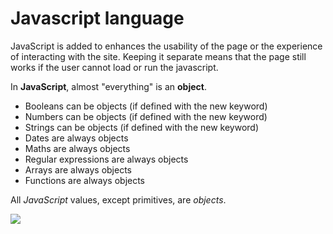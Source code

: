 # Javascript language

JavaScript is added to enhances the usability of the page or the experience of interacting with the site. Keeping it separate means that the page still works if the user cannot load or run the javascript. 

In **JavaScript**, almost "everything" is an **object**.

* Booleans can be objects (if defined with the new keyword)
* Numbers can be objects (if defined with the new keyword)
* Strings can be objects (if defined with the new keyword)
* Dates are always objects
* Maths are always objects
* Regular expressions are always objects
* Arrays are always objects
* Functions are always objects

All *JavaScript* values, except primitives, are *objects*.

![](https://cdn.educba.com/academy/wp-content/uploads/2019/03/introduction-to-javascript.png)



